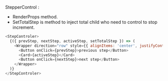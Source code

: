 StepperControl :

  * RenderProps method.
  * SetTotalStep is method to inject total child who need to control to stop increment.

```js
<StepControler>
  {({ prevStep, nextStep, activeStep, setTotalStep }) => (
    <Wrapper direction="row" style={{ alignItems: 'center', justifyContent: 'space-around' }}>
      <Button onClick={prevStep}>previous step</Button>
      <Card>{activeStep}</Card>
      <Button onClick={nextStep}>next step</Button>
    </Wrapper>
  )}
</StepControler>
```
